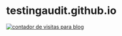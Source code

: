 # testingaudit.github.io

<body>
<a href="https://www.contadorvisitasgratis.com" title="contador de visitas para blog"><img src="https://counter5.wheredoyoucomefrom.ovh/private/contadorvisitasgratis.php?c=3kdt4lp3jdrbfhcxmbxyd5xm76td9ru3" border="0" title="contador de visitas para blog" alt="contador de visitas para blog"></a>
</body>
